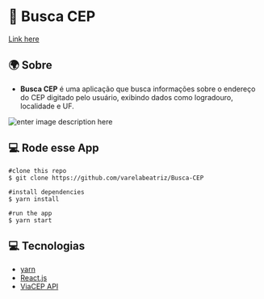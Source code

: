 #  🧭 Busca CEP

[Link here](https://buscacepbr.herokuapp.com/)

##  🌍 Sobre
 - **Busca CEP**  é uma aplicação que busca informações sobre o endereço do CEP digitado pelo usuário, exibindo dados como logradouro, localidade e UF. 

![enter image description here](https://i.imgur.com/THSPomJ.png)

## 💻 Rode esse App

   ```
#clone this repo
$ git clone https://github.com/varelabeatriz/Busca-CEP

#install dependencies
$ yarn install

#run the app
$ yarn start
```

## 💻 Tecnologias

- [yarn](https://yarnpkg.com/)
- [React.js](https://pt-br.reactjs.org/)
- [ViaCEP API](https://viacep.com.br/)
